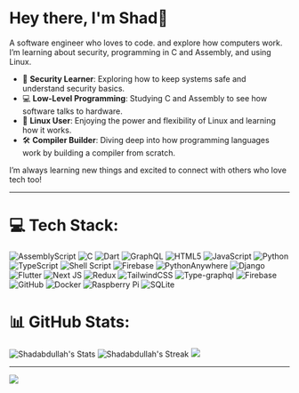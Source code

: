 <h1 align="left"> Hey there, I'm Shad👋 </h1>

 A software engineer who loves to code. and explore how computers work. I’m learning about security, programming in C and Assembly, and using Linux.
- 🔐 **Security Learner**: Exploring how to keep systems safe and understand security basics.
- 💻 **Low-Level Programming**: Studying C and Assembly to see how software talks to hardware.
- 🐧 **Linux User**: Enjoying the power and flexibility of Linux and learning how it works.
- 🛠️ **Compiler Builder**: Diving deep into how programming languages work by building a compiler from scratch.

I’m always learning new things and excited to connect with others who love tech too!





---


# 💻 Tech Stack:
![AssemblyScript](https://img.shields.io/badge/assembly%20script-%23000000.svg?style=for-the-badge&logo=assemblyscript&logoColor=white) ![C](https://img.shields.io/badge/c-%2300599C.svg?style=for-the-badge&logo=c&logoColor=white) ![Dart](https://img.shields.io/badge/dart-%230175C2.svg?style=for-the-badge&logo=dart&logoColor=white) ![GraphQL](https://img.shields.io/badge/-GraphQL-E10098?style=for-the-badge&logo=graphql&logoColor=white) ![HTML5](https://img.shields.io/badge/html5-%23E34F26.svg?style=for-the-badge&logo=html5&logoColor=white) ![JavaScript](https://img.shields.io/badge/javascript-%23323330.svg?style=for-the-badge&logo=javascript&logoColor=%23F7DF1E) ![Python](https://img.shields.io/badge/python-3670A0?style=for-the-badge&logo=python&logoColor=ffdd54) ![TypeScript](https://img.shields.io/badge/typescript-%23007ACC.svg?style=for-the-badge&logo=typescript&logoColor=white) ![Shell Script](https://img.shields.io/badge/shell_script-%23121011.svg?style=for-the-badge&logo=gnu-bash&logoColor=white) ![Firebase](https://img.shields.io/badge/firebase-%23039BE5.svg?style=for-the-badge&logo=firebase) ![PythonAnywhere](https://img.shields.io/badge/pythonanywhere-%232F9FD7.svg?style=for-the-badge&logo=pythonanywhere&logoColor=151515) ![Django](https://img.shields.io/badge/django-%23092E20.svg?style=for-the-badge&logo=django&logoColor=white) ![Flutter](https://img.shields.io/badge/Flutter-%2302569B.svg?style=for-the-badge&logo=Flutter&logoColor=white) ![Next JS](https://img.shields.io/badge/Next-black?style=for-the-badge&logo=next.js&logoColor=white) ![Redux](https://img.shields.io/badge/redux-%23593d88.svg?style=for-the-badge&logo=redux&logoColor=white) ![TailwindCSS](https://img.shields.io/badge/tailwindcss-%2338B2AC.svg?style=for-the-badge&logo=tailwind-css&logoColor=white) ![Type-graphql](https://img.shields.io/badge/-TypeGraphQL-%23C04392?style=for-the-badge) ![Firebase](https://img.shields.io/badge/firebase-a08021?style=for-the-badge&logo=firebase&logoColor=ffcd34) ![GitHub](https://img.shields.io/badge/github-%23121011.svg?style=for-the-badge&logo=github&logoColor=white) ![Docker](https://img.shields.io/badge/docker-%230db7ed.svg?style=for-the-badge&logo=docker&logoColor=white) ![Raspberry Pi](https://img.shields.io/badge/-RaspberryPi-C51A4A?style=for-the-badge&logo=Raspberry-Pi) ![SQLite](https://img.shields.io/badge/sqlite-%2307405e.svg?style=for-the-badge&logo=sqlite&logoColor=white)
# 📊 GitHub Stats:



![Shadabdullah's Stats](https://github-readme-stats.vercel.app/api?username=Shadabdullah&theme=dark&show_icons=true&hide_border=true&count_private=true)
![Shadabdullah's Streak](https://github-readme-streak-stats.herokuapp.com/?user=Shadabdullah&theme=dark&hide_border=true)
![](https://github-readme-stats.vercel.app/api?username=Shadabdullah&theme=dark&hide_border=false&include_all_commits=false&count_private=false)<br/>




---
[![](https://visitcount.itsvg.in/api?id=Shadabdullah&icon=0&color=13)](https://visitcount.itsvg.in)

<!-- Proudly created with GPRM ( https://gprm.itsvg.in ) -->
